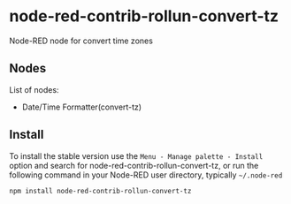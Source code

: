 node-red-contrib-rollun-convert-tz
================

Node-RED node for convert time zones

## Nodes
List of nodes:
- Date/Time Formatter(convert-tz)

## Install

To install the stable version use the `Menu - Manage palette - Install`
option and search for node-red-contrib-rollun-convert-tz, or run the following
command in your Node-RED user directory, typically `~/.node-red`

    npm install node-red-contrib-rollun-convert-tz
